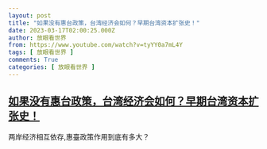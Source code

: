 ```yaml
---
layout: post
title: "如果没有惠台政策，台湾经济会如何？早期台湾资本扩张史！"
date: 2023-03-17T02:00:25.000Z
author: 放眼看世界
from: https://www.youtube.com/watch?v=tyYY0a7mL4Y
tags: [ 放眼看世界 ]
comments: True
categories: [ 放眼看世界 ]
---
```

<!--1679018425000-->
[如果没有惠台政策，台湾经济会如何？早期台湾资本扩张史！](https://www.youtube.com/watch?v=tyYY0a7mL4Y)
------

<div>
两岸经济相互依存,惠臺政策作用到底有多大？
</div>
